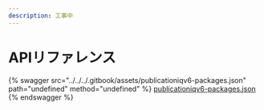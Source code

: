 ```yaml
---
description: 工事中
---
```


# APIリファレンス

{% swagger src="../../../.gitbook/assets/publicationiqv6-packages.json" path="undefined" method="undefined" %}
[publicationiqv6-packages.json](../../../.gitbook/assets/publicationiqv6-packages.json)
{% endswagger %}
